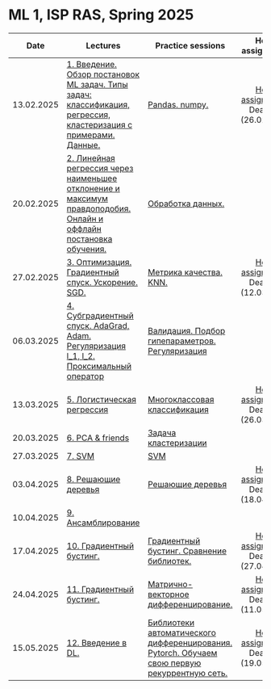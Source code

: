 # ML 1, ISP RAS, Spring 2025

|Date| Lectures | Practice sessions | Home assignments|
|----|----|----| :----: |
| 13.02.2025 | [1. Введение. Обзор постановок ML задач. Типы задач: классификация, регрессия, кластеризация с примерами. Данные.](./lectures/lecture1/) | [Pandas. numpy.](./seminars/seminar1/01_numpy_pandas_student.ipynb) | [Home assignment 1](./hw/hw1/) <br> Deadline: (26.02.2025)|
| 20.02.2025 | [2. Линейная регрессия через наименьшее отклонение и максимум правдоподобия. Онлайн и оффлайн постановка обучения. ](./lectures/lecture2/) | [Обработка данных.](./seminars/seminar2/02_data_processing_student.ipynb) | |
| 27.02.2025 | [3. Оптимизация. Градиентный спуск. Ускорение. SGD.](./lectures/lecture3/) | [Метрика качества. KNN.](./seminars/seminar3/03_knn_metrics.ipynb) |  [Home assignment 2](./hw/hw2/) <br> Deadline: (12.03.2025)| 
| 06.03.2025 | [4. Субградиентный спуск. AdaGrad, Adam. Регуляризация l_1, l_2. Проксимальный оператор](./lectures/lecture4/) | [Валидация. Подбор гипепараметров. Регуляризация](./seminars/seminar4/04_regularization_hyperopt_validation.ipynb) |  |
| 13.03.2025 | [5. Логистическая регрессия](./lectures/lecture5/ISP_RAS_ML_Spring_2024_5th_lecture.pdf) | [Многоклассовая классификация](./seminars/seminar5/05_multiclass_classification.ipynb) | [Home assignment 3](./hw/hw3/ISP_HW3_LogReg_Opt_HPO.ipynb) <br> Deadline: (26.03.2025) |
| 20.03.2025 | [6. PCA & friends](./lectures/lecture6/) | [Задача кластеризации](./seminars/seminar6/06_clusterization.ipynb) |  |
| 27.03.2025 | [7. SVM](./lectures/lecture7/ISP_RAS_ML_Spring_2024_7th_lecture%20(1).pdf) | [SVM](./seminars/seminar7/07_svm.ipynb) |  |
| 03.04.2025 | [8. Решающие деревья](./lectures/lecture8/ISP_decision_trees_lecture_8.pdf) | [Решающие деревья](./seminars/seminar8/08_decision_tree.ipynb) | [Home assignment 4](./hw/hw4/) <br> Deadline: (18.04.2025) |
| 10.04.2025 | [9. Ансамблирование](./lectures/lecture9/ISP_RAS_ML_Spring_2025_9th_lecture%20(2).pdf) |  |  |
| 17.04.2025 | [10. Градиентный бустинг.](./lectures/lecture10/) | [Градиентный бустинг. Сравнение библиотек.](./seminars/seminar10/10_boosting.ipynb) | [Home assignment 5](./hw/hw5/ISP_HW5_Clustering_SVM.ipynb) <br> Deadline: (27.04.2025) |
| 24.04.2025 | [11. Градиентный бустинг.](./lectures/lecture11/ISP_RAS_ML_Spring_2024_11th_lecture.pdf) | [Матрично-векторное дифференцирование.](./seminars/seminar11/) | [Home assignment 6](./hw/hw6/ISP_HW6_Ensembles.ipynb) <br> Deadline: (11.05.2025) |
| 15.05.2025 | [12. Введение в DL.](./lectures/lecture12/) | [Библиотеки автоматического дифференцирования. Pytorch. Обучаем свою первую рекуррентную сеть.](./seminars/seminar12/) | [Home assignment 7](./hw/hw7/ISP_HW7_MVD.pdf) <br> Deadline: (19.05.2025) |
<!-- 
|  | [13. Введение в DL.](./lectures/lecture13/) | [Советы по обучению нейронных сетей.](./seminars/seminar13/) |  |
-->
